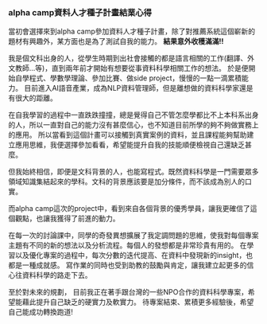 ### alpha camp資料人才種子計畫結業心得 ###

當初會選擇來到alpha camp參加資料人才種子計畫，除了對推薦系統這個嶄新的題材有興趣外，某方面也是為了測試自我的能力。
**結果意外收穫滿滿!!**


我是個文科出身的人，從學生時期到出社會接觸的都是語言相關的工作(翻譯、外文教師...等)，直到兩年前才開始有想要從事資料科學相關工作的想法。
於是便開始自學程式、學數學理論、參加比賽、做side project，慢慢的一點一滴累積能力。
目前進入AI語音產業，成為NLP資料管理師，但是離想做的資料科學家還是有很大的距離。

在自我學習的過程中一直跌跌撞撞，總是覺得自己不管怎麼學都比不上本科系出身的人，所以一直對自己的能力沒有甚麼信心，也不知道目前所學的夠不夠做實務上的應用。
所以當看到這個計畫可以接觸到真實案例的資料，並且課程能夠幫助建立應用思維，我便選擇參加看看，希望能提升自我的技能順便檢視自己還缺乏甚麼。

但我始終相信，即便是文科背景的人，也能寫程式。既然資料科學是一門需要眾多領域知識集結起來的學科。文科的背景應該要是加分條件，而不該成為別人的口實。

而alpha camp這次的project中，看到來自各個背景的優秀學員，讓我更確信了這個觀點，也讓我獲得了前進的動力。

在每一次的討論課中，同學的奇發異想擴展了我定調問題的思維，使我對每個專案主題有不同的新的想法以及分析流程。每個人的發想都是非常珍貴有用的。
在學習以及優化專案的過程中，每次分數的迭代提高、在資料中發現新的insight，也都是一種成就感。
寫作業的同時也受到助教的鼓勵與肯定，讓我建立起更多的信心往資料科學的路走下去。

至於對未來的規劃，
目前我正在著手跟台灣的一些NPO合作的資料科學專案，希望能藉此提升自己缺乏的硬實力及軟實力。
待專案結束、累積更多經驗後，希望自己能成功轉換跑道!


